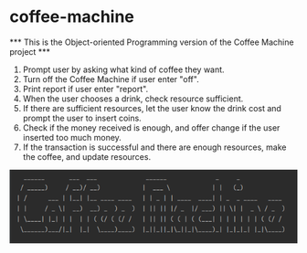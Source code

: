 # coffee-machine

*** This is the Object-oriented Programming version of the Coffee Machine project ***  
  
1. Prompt user by asking what kind of coffee they want.  
2. Turn off the Coffee Machine if user enter "off".  
3. Print report if user enter "report".  
4. When the user chooses a drink, check resource sufficient.  
5. If there are sufficient resources, let the user know the drink cost and prompt the user to insert coins.  
6. Check if the money received is enough, and offer change if the user inserted too much money.  
7. If the transaction is successful and there are enough resources, make the coffee, and update resources.

  ![](screenshot.png)
